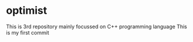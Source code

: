 # optimist
This is 3rd repository mainly focussed on C++ programming language
This is my first commit
